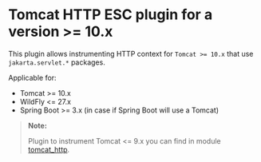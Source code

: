 # Tomcat HTTP ESC plugin for a version >= 10.x

This plugin allows instrumenting HTTP context for `Tomcat >= 10.x` that use `jakarta.servlet.*` packages.

Applicable for:

* Tomcat >= 10.x
* WildFly <= 27.x
* Spring Boot >= 3.x (in case if Spring Boot will use a Tomcat)

> **Note:**
>
> Plugin to instrument Tomcat <= 9.x you can find in module [tomcat_http](../tomcat_http).
